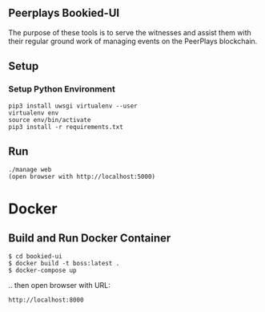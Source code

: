 ## Peerplays Bookied-UI

The purpose of these tools is to serve the witnesses and assist them
with their regular ground work of managing events on the PeerPlays
blockchain.

## Setup

### Setup Python Environment

    pip3 install uwsgi virtualenv --user
    virtualenv env
    source env/bin/activate
    pip3 install -r requirements.txt

## Run

    ./manage web
    (open browser with http://localhost:5000)


# Docker

## Build and Run Docker Container

    $ cd bookied-ui
    $ docker build -t boss:latest .
    $ docker-compose up

.. then open browser with URL:

    http://localhost:8000
